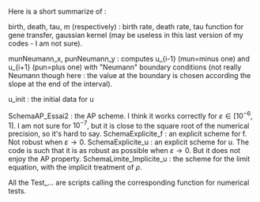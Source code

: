 Here is a short summarize of :

birth, death, tau, m (respectively) : birth rate, death rate, tau function for gene transfer, gaussian kernel (may be useless in this last version of my codes - I am not sure).

munNeumann_x, punNeumann_y : computes u_{i-1} (mun=minus one) and u_{i+1} (pun=plus one) with "Neumann" boundary conditions (not really Neumann though here : the value at the boundary is chosen according the slope at the end of the interval).

u_init : the initial data for u

SchemaAP_Essai2 : the AP scheme. I think it works correctly for $\varepsilon \in [10^{-6}, 1]$. I am not sure for $10^{-7}$, but it is close to the square root of the numerical precision, so it's hard to say.
SchemaExplicite_f : an explicit scheme for f. Not robust when $\varepsilon\to 0$.
SchemaExplicite_u : an explicit scheme for u. The code is such that it is as robust as possible when $\varepsilon\to 0$. But it does not enjoy the AP property.
SchemaLimite_Implicite_u : the scheme for the limit equation, with the implicit treatment of $\rho$.

All the Test_... are scripts calling the corresponding function for numerical tests.